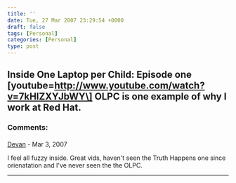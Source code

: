 ```yaml
---
title: ''
date: Tue, 27 Mar 2007 23:29:54 +0000
draft: false
tags: [Personal]
categories: [Personal]
type: post
---
```


**Inside One Laptop per Child: Episode one** \[youtube=http://www.youtube.com/watch?v=7kHIZXYJbWY\]
OLPC is one example of why I work at Red Hat.
---
### Comments:
####
[Devan](http://dgoodwin.dangerouslyinc.com "dgoodwin@redhat.com") - <time datetime="2007-03-28 09:13:07">Mar 3, 2007</time>

I feel all fuzzy inside. Great vids, haven't seen the Truth Happens one since orienatation and I've never seen the the OLPC.
<hr />

